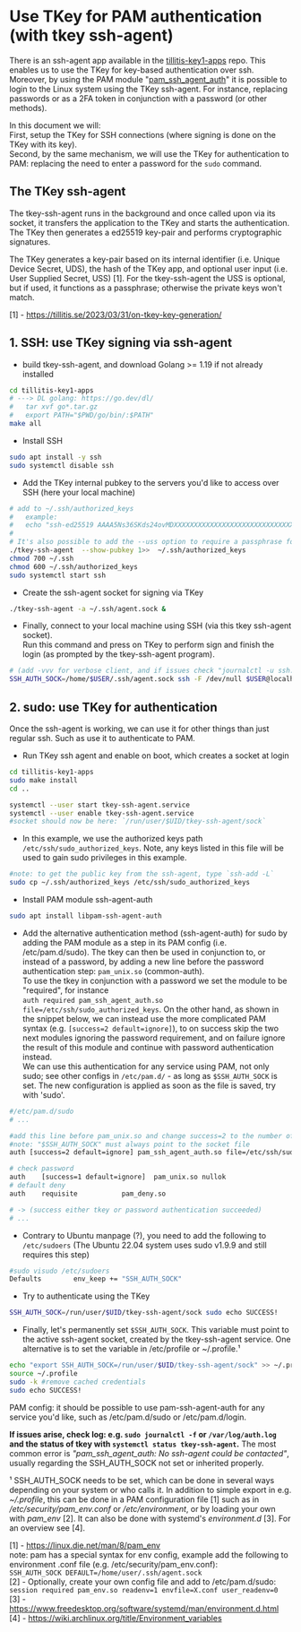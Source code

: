# Use TKey for PAM authentication (with tkey ssh-agent)

There is an ssh-agent app available in the [tillitis-key1-apps](https://github.com/tillitis/tillitis-key1-apps) repo.
This enables us to use the TKey for key-based authentication over ssh.
Moreover, by using the PAM module "[pam_ssh_agent_auth](https://manpages.ubuntu.com/manpages/bionic/man8/pam_ssh_agent_auth.8.html)" it is possible to login to the Linux system using the TKey ssh-agent.
For instance, replacing passwords or as a 2FA token in conjunction with a password (or other methods).

In this document we will: \
First, setup the TKey for SSH connections (where signing is done on the TKey with its key). \
Second, by the same mechanism, we will use the TKey for authentication to PAM: replacing the need to enter a password for the `sudo` command.

## The TKey ssh-agent 

The tkey-ssh-agent runs in the background and once called upon via its socket, it transfers the application to the TKey and starts the authentication.
The TKey then generates a ed25519 key-pair and performs cryptographic signatures.

The TKey generates a key-pair based on its internal identifier (i.e. Unique Device Secret, UDS), the hash of the TKey app, and optional user input (i.e. User Supplied Secret, USS) [1].
For the tkey-ssh-agent the USS is optional, but if used, it functions as a passphrase; otherwise the private keys won't match.

[1] - <https://tillitis.se/2023/03/31/on-tkey-key-generation/>

## 1. SSH: use TKey signing via ssh-agent

- build tkey-ssh-agent, and download Golang >= 1.19 if not already installed

```bash
cd tillitis-key1-apps
# ---> DL golang: https://go.dev/dl/
#   tar xvf go*.tar.gz
#   export PATH="$PWD/go/bin/:$PATH"
make all
```

- Install SSH

```bash
sudo apt install -y ssh
sudo systemctl disable ssh
```

- Add the TKey internal pubkey to the servers you'd like to access over SSH (here your local machine)

```bash
# add to ~/.ssh/authorized_keys
#   example:
#   echo "ssh-ed25519 AAAA5Ns36SKds24ovMDXXXXXXXXXXXXXXXXXXXXXXXXXXXXXXXXXXXXXXXXXX4Asdv/U My-Tillitis-TKey" >>  ~/.ssh/authorized_keys
# 
# It's also possible to add the --uss option to require a passphrase for the key pair
./tkey-ssh-agent  --show-pubkey 1>>  ~/.ssh/authorized_keys
chmod 700 ~/.ssh
chmod 600 ~/.ssh/authorized_keys
sudo systemctl start ssh
```

- Create the ssh-agent socket for signing via TKey

```bash
./tkey-ssh-agent -a ~/.ssh/agent.sock &
```

- Finally, connect to your local machine using SSH (via this tkey ssh-agent socket). \
Run this command and press on TKey to perform sign and finish the login (as prompted by the tkey-ssh-agent program).

```bash
# (add -vvv for verbose client, and if issues check "journalctl -u ssh.service")
SSH_AUTH_SOCK=/home/$USER/.ssh/agent.sock ssh -F /dev/null $USER@localhost
```

## 2. sudo: use TKey for authentication

Once the ssh-agent is working, we can use it for other things than just regular ssh.
Such as use it to authenticate to PAM.

- Run TKey ssh agent and enable on boot, which creates a socket at login

```bash
cd tillitis-key1-apps
sudo make install
cd ..

systemctl --user start tkey-ssh-agent.service
systemctl --user enable tkey-ssh-agent.service
#socket should now be here: `/run/user/$UID/tkey-ssh-agent/sock`
```

- In this example, we use the authorized keys path `/etc/ssh/sudo_authorized_keys`. Note, any keys listed in this file will be used to gain sudo privileges in this example.

```bash
#note: to get the public key from the ssh-agent, type `ssh-add -L`
sudo cp ~/.ssh/authorized_keys /etc/ssh/sudo_authorized_keys
```

- Install PAM module ssh-agent-auth

```bash
sudo apt install libpam-ssh-agent-auth
```

- Add the alternative authentication method (ssh-agent-auth) for sudo by adding the PAM module as a step in its PAM config (i.e. /etc/pam.d/sudo).
The tkey can then be used in conjunction to, or instead of a password, by adding a new line before the password authentication step: `pam_unix.so` (common-auth). \
To use the tkey in conjunction with a password we set the module to be "required", for instance \
`auth required pam_ssh_agent_auth.so file=/etc/ssh/sudo_authorized_keys`.
On the other hand, as shown in the snippet below, we can instead use the more complicated PAM syntax (e.g. `[success=2 default=ignore]`),
to on success skip the two next modules ignoring the password requirement, and on failure ignore the result of this module and continue with password authentication instead. \
We can use this authentication for any service using PAM, not only sudo; see other configs in `/etc/pam.d/` - as long as `$SSH_AUTH_SOCK` is set.
The new configuration is applied as soon as the file is saved, try with 'sudo'.

```bash
#/etc/pam.d/sudo
# ...

#add this line before pam_unix.so and change success=2 to the number of modules to skip on success
#note: "$SSH_AUTH_SOCK" must always point to the socket file
auth [success=2 default=ignore] pam_ssh_agent_auth.so file=/etc/ssh/sudo_authorized_keys debug

# check password
auth	[success=1 default=ignore]	pam_unix.so nullok
# default deny
auth	requisite			pam_deny.so

# -> (success either tkey or password authentication succeeded)
# ...
```

- Contrary to Ubuntu manpage (?), you need to add the following to `/etc/sudoers` (The Ubuntu 22.04 system uses sudo v1.9.9 and still requires this step)

```bash
#sudo visudo /etc/sudoers
Defaults        env_keep += "SSH_AUTH_SOCK"
```

- Try to authenticate using the TKey

```bash
SSH_AUTH_SOCK=/run/user/$UID/tkey-ssh-agent/sock sudo echo SUCCESS!
```

- Finally, let's permanently set `$SSH_AUTH_SOCK`. This variable must point to the active ssh-agent socket, created by the tkey-ssh-agent service. One alternative is to set the variable in /etc/profile or ~/.profile.¹

```bash
echo "export SSH_AUTH_SOCK=/run/user/$UID/tkey-ssh-agent/sock" >> ~/.profile
source ~/.profile
sudo -k #remove cached credentials
sudo echo SUCCESS!
```

PAM config: it should be possible to use pam-ssh-agent-auth for any service you'd like, such as /etc/pam.d/sudo or /etc/pam.d/login.

**If issues arise, check log: e.g. `sudo journalctl -f` or `/var/log/auth.log` and the status of tkey with `systemctl status tkey-ssh-agent`.**
The most common error is _"pam_ssh_agent_auth: No ssh-agent could be contacted"_, usually regarding the SSH_AUTH_SOCK not set or inherited properly.

¹ SSH_AUTH_SOCK needs to be set, which can be done in several ways depending on your system or who calls it. In addition to simple export in e.g. _~/.profile_, this can be done in a PAM configuration file [1] such as in _/etc/security/pam_env.conf_ or _/etc/environment_, or by loading your own with _pam_env_ [2]. It can also be done with systemd's _environment.d_ [3]. For an overview see [4].

[1] - <https://linux.die.net/man/8/pam_env> \
note: pam has a special syntax for env config, example add the following to environment .conf file (e.g. /etc/security/pam_env.conf): \
`SSH_AUTH_SOCK DEFAULT=/home/user/.ssh/agent.sock`\
[2] - Optionally, create your own config file and add to /etc/pam.d/sudo: \
`session required pam_env.so readenv=1 envfile=X.conf user_readenv=0` \
[3] - <https://www.freedesktop.org/software/systemd/man/environment.d.html> \
[4] - <https://wiki.archlinux.org/title/Environment_variables>
